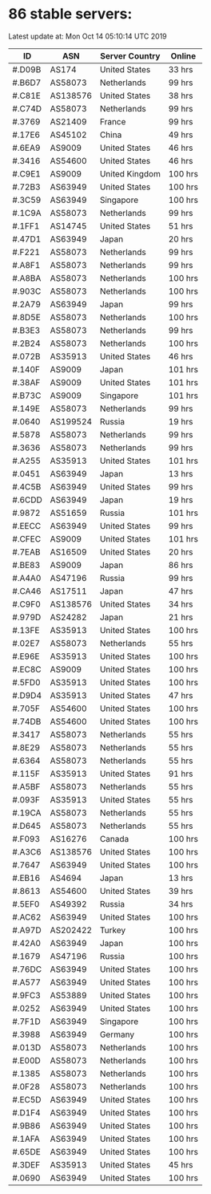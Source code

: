 # 86 stable servers:

Latest update at: Mon Oct 14 05:10:14 UTC 2019

| ID | ASN | Server Country | Online |
| -- | --- | -------------- | ------ |
| #.D09B | AS174 | United States | 33 hrs |
| #.B6D7 | AS58073 | Netherlands | 99 hrs |
| #.C81E | AS138576 | United States | 38 hrs |
| #.C74D | AS58073 | Netherlands | 99 hrs |
| #.3769 | AS21409 | France | 99 hrs |
| #.17E6 | AS45102 | China | 49 hrs |
| #.6EA9 | AS9009 | United States | 46 hrs |
| #.3416 | AS54600 | United States | 46 hrs |
| #.C9E1 | AS9009 | United Kingdom | 100 hrs |
| #.72B3 | AS63949 | United States | 100 hrs |
| #.3C59 | AS63949 | Singapore | 100 hrs |
| #.1C9A | AS58073 | Netherlands | 99 hrs |
| #.1FF1 | AS14745 | United States | 51 hrs |
| #.47D1 | AS63949 | Japan | 20 hrs |
| #.F221 | AS58073 | Netherlands | 99 hrs |
| #.A8F1 | AS58073 | Netherlands | 99 hrs |
| #.A8BA | AS58073 | Netherlands | 100 hrs |
| #.903C | AS58073 | Netherlands | 100 hrs |
| #.2A79 | AS63949 | Japan | 99 hrs |
| #.8D5E | AS58073 | Netherlands | 100 hrs |
| #.B3E3 | AS58073 | Netherlands | 99 hrs |
| #.2B24 | AS58073 | Netherlands | 100 hrs |
| #.072B | AS35913 | United States | 46 hrs |
| #.140F | AS9009 | Japan | 101 hrs |
| #.38AF | AS9009 | United States | 101 hrs |
| #.B73C | AS9009 | Singapore | 101 hrs |
| #.149E | AS58073 | Netherlands | 99 hrs |
| #.0640 | AS199524 | Russia | 19 hrs |
| #.5878 | AS58073 | Netherlands | 99 hrs |
| #.3636 | AS58073 | Netherlands | 99 hrs |
| #.A255 | AS35913 | United States | 101 hrs |
| #.0451 | AS63949 | Japan | 13 hrs |
| #.4C5B | AS63949 | United States | 99 hrs |
| #.6CDD | AS63949 | Japan | 19 hrs |
| #.9872 | AS51659 | Russia | 101 hrs |
| #.EECC | AS63949 | United States | 99 hrs |
| #.CFEC | AS9009 | United States | 101 hrs |
| #.7EAB | AS16509 | United States | 20 hrs |
| #.BE83 | AS9009 | Japan | 86 hrs |
| #.A4A0 | AS47196 | Russia | 99 hrs |
| #.CA46 | AS17511 | Japan | 47 hrs |
| #.C9F0 | AS138576 | United States | 34 hrs |
| #.979D | AS24282 | Japan | 21 hrs |
| #.13FE | AS35913 | United States | 100 hrs |
| #.02E7 | AS58073 | Netherlands | 55 hrs |
| #.E96E | AS35913 | United States | 100 hrs |
| #.EC8C | AS9009 | United States | 100 hrs |
| #.5FD0 | AS35913 | United States | 100 hrs |
| #.D9D4 | AS35913 | United States | 47 hrs |
| #.705F | AS54600 | United States | 100 hrs |
| #.74DB | AS54600 | United States | 100 hrs |
| #.3417 | AS58073 | Netherlands | 55 hrs |
| #.8E29 | AS58073 | Netherlands | 55 hrs |
| #.6364 | AS58073 | Netherlands | 55 hrs |
| #.115F | AS35913 | United States | 91 hrs |
| #.A5BF | AS58073 | Netherlands | 55 hrs |
| #.093F | AS35913 | United States | 55 hrs |
| #.19CA | AS58073 | Netherlands | 55 hrs |
| #.D645 | AS58073 | Netherlands | 55 hrs |
| #.F093 | AS16276 | Canada | 100 hrs |
| #.A3C6 | AS138576 | United States | 100 hrs |
| #.7647 | AS63949 | United States | 100 hrs |
| #.EB16 | AS4694 | Japan | 13 hrs |
| #.8613 | AS54600 | United States | 39 hrs |
| #.5EF0 | AS49392 | Russia | 34 hrs |
| #.AC62 | AS63949 | United States | 100 hrs |
| #.A97D | AS202422 | Turkey | 100 hrs |
| #.42A0 | AS63949 | Japan | 100 hrs |
| #.1679 | AS47196 | Russia | 100 hrs |
| #.76DC | AS63949 | United States | 100 hrs |
| #.A577 | AS63949 | United States | 100 hrs |
| #.9FC3 | AS53889 | United States | 100 hrs |
| #.0252 | AS63949 | United States | 100 hrs |
| #.7F1D | AS63949 | Singapore | 100 hrs |
| #.3988 | AS63949 | Germany | 100 hrs |
| #.013D | AS58073 | Netherlands | 100 hrs |
| #.E00D | AS58073 | Netherlands | 100 hrs |
| #.1385 | AS58073 | Netherlands | 100 hrs |
| #.0F28 | AS58073 | Netherlands | 100 hrs |
| #.EC5D | AS63949 | United States | 100 hrs |
| #.D1F4 | AS63949 | United States | 100 hrs |
| #.9B86 | AS63949 | United States | 100 hrs |
| #.1AFA | AS63949 | United States | 100 hrs |
| #.65DE | AS63949 | United States | 100 hrs |
| #.3DEF | AS35913 | United States | 45 hrs |
| #.0690 | AS63949 | United States | 100 hrs |

